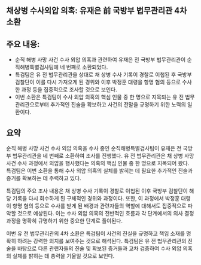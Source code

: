 ## 채상병 수사외압 의혹: 유재은 前 국방부 법무관리관 4차 소환

## 주요 내용:
*   순직 해병 사망 사건 수사 외압 의혹과 관련하여 유재은 전 국방부 법무관리관이 순직해병특별검사팀에 네 번째로 소환되었다.
*   특검팀은 유 전 법무관리관을 상대로 채 상병 수사 기록이 경찰로 이첩된 후 국방부 검찰단이 이를 다시 가져오게 된 경위와 이후 박정훈 대령을 항명 혐의 등으로 수사한 과정 등을 집중적으로 조사할 것으로 보인다.
*   이번 소환은 특검팀이 수사 외압 의혹의 핵심 인물 중 한 명으로 지목되는 유 전 법무관리관으로부터 추가적인 진술을 확보하고 사건의 전말을 규명하기 위한 노력의 일환이다.

## 요약
순직 해병 사망 사건 수사 외압 의혹을 수사 중인 순직해병특별검사팀이 유재은 전 국방부 법무관리관을 네 번째로 소환하여 조사를 진행했다. 유 전 법무관리관은 채 상병 사망 사건 수사 과정에서 외압을 행사했다는 의혹의 핵심 인물 중 한 명으로 지목되어 왔다. 특검팀은 이번 소환을 통해 수사 외압 의혹의 실체를 밝히는 데 필요한 추가적인 진술과 증거를 확보하는 데 주력하고 있다.

특검팀의 주요 조사 내용은 채 상병 수사 기록이 경찰로 이첩된 이후 국방부 검찰단이 해당 기록을 다시 회수하게 된 구체적인 경위와 과정이다. 또한, 이 과정에서 박정훈 대령이 항명 혐의 등으로 수사를 받게 된 배경과 관련자들의 역할에 대해서도 집중적으로 파악할 것으로 예상된다. 이는 수사 외압 의혹의 전반적인 흐름과 각 단계에서의 의사 결정 과정을 명확히 규명하기 위한 중요한 단계로 풀이된다.

이번 유 전 법무관리관의 4차 소환은 특검팀이 사건의 진실을 규명하고 책임 소재를 명확히 하려는 강력한 의지를 보여주는 것으로 해석된다. 특검팀은 유 전 법무관리관의 진술을 바탕으로 다른 관련자들의 진술 및 확보된 증거들과 교차 검증하여 수사 외압 의혹의 실체를 밝히는 데 총력을 기울일 것으로 보인다.